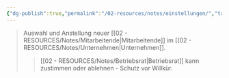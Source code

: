 ```yaml
---
{"dg-publish":true,"permalink":"/02-resources/notes/einstellungen/","tags":["#betriebsrat/mitwirkung","#personalpolitik"],"noteIcon":"","updated":"2025-09-05T10:12:28.000+02:00"}
---
```


>Auswahl und Anstellung neuer [[02 - RESOURCES/Notes/Mitarbeitende\|Mitarbeitende]] im [[02 - RESOURCES/Notes/Unternehmen\|Unternehmen]].
>>[[02 - RESOURCES/Notes/Betriebsrat\|Betriebsrat]] kann zustimmen oder ablehnen - Schutz vor Willkür.